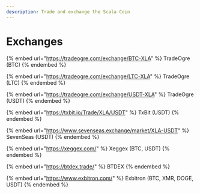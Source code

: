 ```yaml
---
description: Trade and exchange the Scala Coin
---
```


# Exchanges



{% embed url="https://tradeogre.com/exchange/BTC-XLA" %}
TradeOgre (BTC)
{% endembed %}

{% embed url="https://tradeogre.com/exchange/LTC-XLA" %}
TradeOgre (LTC)
{% endembed %}

{% embed url="https://tradeogre.com/exchange/USDT-XLA" %}
TradeOgre (USDT)
{% endembed %}

{% embed url="https://txbit.io/Trade/XLA/USDT" %}
TxBit (USDT)
{% endembed %}

{% embed url="https://www.sevenseas.exchange/market/XLA-USDT" %}
SevenSeas (USDT)
{% endembed %}

{% embed url="https://xeggex.com/" %}
Xeggex (BTC, USDT)
{% endembed %}

{% embed url="https://btdex.trade/" %}
BTDEX
{% endembed %}

{% embed url="https://www.exbitron.com/" %}
Exbitron (BTC, XMR, DOGE, USDT)
{% endembed %}

